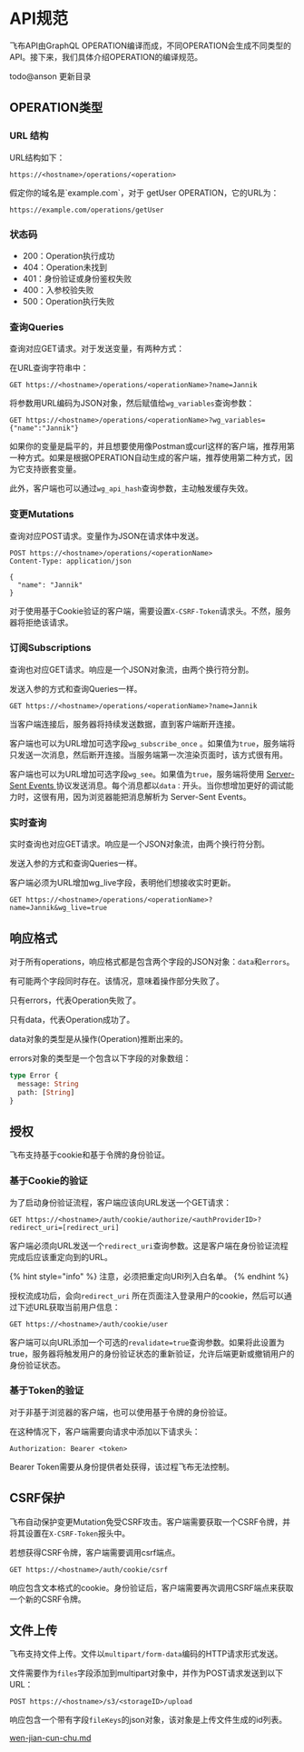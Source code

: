 # API规范

飞布API由GraphQL OPERATION编译而成，不同OPERATION会生成不同类型的API。接下来，我们具体介绍OPERATION的编译规范。

todo@anson 更新目录

## OPERATION类型

### URL 结构

URL结构如下：

```
https://<hostname>/operations/<operation>
```

假定你的域名是\`example.com\`，对于 getUser OPERATION，它的URL为：

```
https://example.com/operations/getUser
```

### 状态码

* 200：Operation执行成功
* 404：Operation未找到
* 401：身份验证或身份鉴权失败
* 400：入参校验失败
* 500：Operation执行失败

### 查询Queries

查询对应GET请求。对于发送变量，有两种方式：

在URL查询字符串中：

```
GET https://<hostname>/operations/<operationName>?name=Jannik
```

将参数用URL编码为JSON对象，然后赋值给`wg_variables`查询参数：

```
GET https://<hostname>/operations/<operationName>?wg_variables={"name":"Jannik"}
```

如果你的变量是扁平的，并且想要使用像Postman或curl这样的客户端，推荐用第一种方式。如果是根据OPERATION自动生成的客户端，推荐使用第二种方式，因为它支持嵌套变量。

此外，客户端也可以通过`wg_api_hash`查询参数，主动触发缓存失效。

### 变更Mutations

查询对应POST请求。变量作为JSON在请求体中发送。

```
POST https://<hostname>/operations/<operationName>
Content-Type: application/json

{
  "name": "Jannik"
}
```

对于使用基于Cookie验证的客户端，需要设置`X-CSRF-Token`请求头。不然，服务器将拒绝该请求。

### 订阅Subscriptions

查询也对应GET请求。响应是一个JSON对象流，由两个换行符分割。

发送入参的方式和查询Queries一样。

```
GET https://<hostname>/operations/<operationName>?name=Jannik
```

当客户端连接后，服务器将持续发送数据，直到客户端断开连接。

客户端也可以为URL增加可选字段`wg_subscribe_once` 。如果值为`true`，服务端将只发送一次消息，然后断开连接。当服务端第一次渲染页面时，该方式很有用。

客户端也可以为URL增加可选字段`wg_see`。如果值为`true`，服务端将使用 [Server-Sent Events ](https://en.wikipedia.org/wiki/Server-sent\_events) 协议发送消息。每个消息都以`data：`开头。当你想增加更好的调试能力时，这很有用，因为浏览器能把消息解析为  Server-Sent Events。

### 实时查询

实时查询也对应GET请求。响应是一个JSON对象流，由两个换行符分割。

发送入参的方式和查询Queries一样。

客户端必须为URL增加wg\_live字段，表明他们想接收实时更新。

```
GET https://<hostname>/operations/<operationName>?name=Jannik&wg_live=true
```

## 响应格式

对于所有operations，响应格式都是包含两个字段的JSON对象：`data`和`errors`。

有可能两个字段同时存在。该情况，意味着操作部分失败了。

只有errors，代表Operation失败了。

只有data，代表Operation成功了。

data对象的类型是从操作(Operation)推断出来的。

errors对象的类型是一个包含以下字段的对象数组：

```graphql
type Error {
  message: String
  path: [String]
}
```

## 授权

飞布支持基于cookie和基于令牌的身份验证。

### 基于Cookie的验证

为了启动身份验证流程，客户端应该向URL发送一个GET请求：

```
GET https://<hostname>/auth/cookie/authorize/<authProviderID>?redirect_uri=[redirect_uri]
```

客户端必须向URL发送一个`redirect_uri`查询参数。这是客户端在身份验证流程完成后应该重定向到的URL。

{% hint style="info" %}
注意，必须把重定向URI列入白名单。
{% endhint %}

授权流成功后，会向`redirect_uri` 所在页面注入登录用户的cookie，然后可以通过下述URL获取当前用户信息：

```
GET https://<hostname>/auth/cookie/user
```

客户端可以向URL添加一个可选的`revalidate=true`查询参数。如果将此设置为true，服务器将触发用户的身份验证状态的重新验证，允许后端更新或撤销用户的身份验证状态。

### 基于Token的验证

对于非基于浏览器的客户端，也可以使用基于令牌的身份验证。

在这种情况下，客户端需要向请求中添加以下请求头：

```
Authorization: Bearer <token>
```

Bearer Token需要从身份提供者处获得，该过程飞布无法控制。

## CSRF保护

飞布自动保护变更Mutation免受CSRF攻击。客户端需要获取一个CSRF令牌，并将其设置在`X-CSRF-Token`报头中。

若想获得CSRF令牌，客户端需要调用csrf端点。

```
GET https://<hostname>/auth/cookie/csrf
```

响应包含文本格式的cookie。身份验证后，客户端需要再次调用CSRF端点来获取一个新的CSRF令牌。

## 文件上传&#x20;

飞布支持文件上传。文件以`multipart/form-data`编码的HTTP请求形式发送。

文件需要作为`files`字段添加到multipart对象中，并作为POST请求发送到以下URL：

```
POST https://<hostname>/s3/<storageID>/upload
```

响应包含一个带有字段`fileKeys`的json对象，该对象是上传文件生成的id列表。

[wen-jian-cun-chu.md](../wen-jian-cun-chu.md "mention")
